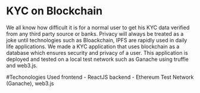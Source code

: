 # KYC on Blockchain
We all know how difficult it is for a normal user to get his KYC data verified from any third party source or banks. Privacy will always be treated as a joke until technologies such as Bloackchain, IPFS are rapidly used in daily life applications. We made a KYC application that uses blockchain as a database which ensures security and privacy of a user. This application is deployed and tested on a local test network such as Ganache using truffle and web3.js. 

#Techonologies Used
frontend - ReactJS
backend - Ethereum Test Network (Ganache), web3.js
